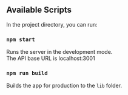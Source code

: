 ## Available Scripts

In the project directory, you can run:

### `npm start`

Runs the server in the development mode.<br>
The API base URL is localhost:3001

### `npm run build`

Builds the app for production to the `lib` folder.<br>
